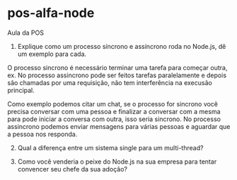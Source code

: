 # pos-alfa-node
Aula da POS

1. Explique como um processo síncrono e assíncrono roda no Node.js,
dê um exemplo para cada.

  O processo sincrono é necessário terminar uma tarefa para começar outra, ex. 
  No processo assincrono pode ser feitos tarefas paralelamente e depois são chamadas por uma requisição, não tem interferência na execusão principal.
  
  Como exemplo podemos citar um chat, se o processo for sincrono você precisa conversar com uma pessoa e finalizar a conversar com a mesma para pode iniciar a conversa com outra, isso seria sincrono. No processo assincrono podemos enviar mensagens para várias pessoas e aguardar que a pessoa nos responda.

2. Qual a diferença entre um sistema single para um multi-thread?



3. Como você venderia o peixe do Node.js na sua empresa para tentar
convencer seu chefe da sua adoção?
